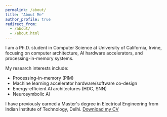 ```yaml
---
permalink: /about/
title: "About Me"
author_profile: true
redirect_from: 
  - /about/
  - /about.html
---
```


I am a Ph.D. student in Computer Science at University of California, Irvine, focusing on computer architecture, AI hardware accelerators, and processing-in-memory systems.

My research interests include:
- Processing-in-memory (PIM)
- Machine learning accelerator hardware/software co-design
- Energy-efficient AI architectures (HDC, SNN)
- Neurosymbolic AI


I have previously earned a Master's degree in Electrical Engineering from Indian Institute of Technology, Delhi.
[Download my CV](./files/slides1.pdf)
